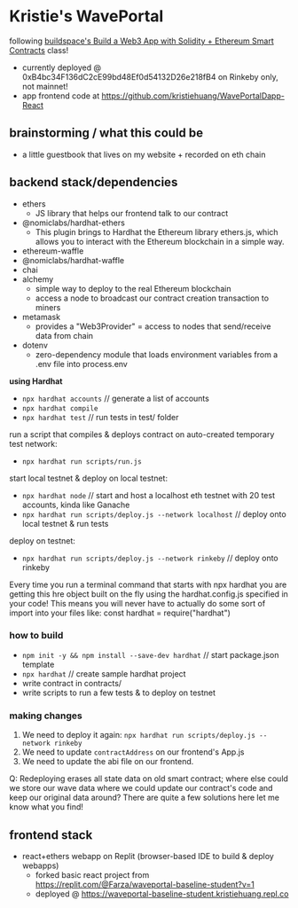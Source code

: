 # Kristie's WavePortal

following [buildspace's Build a Web3 App with Solidity + Ethereum Smart Contracts](https://app.buildspace.so/) class!
* currently deployed @ 0xB4bc34F136dC2cE99bd48Ef0d54132D26e218fB4 on Rinkeby only, not mainnet!
* app frontend code at https://github.com/kristiehuang/WavePortalDapp-React

## brainstorming / what this could be
* a little guestbook that lives on my website + recorded on eth chain

## backend stack/dependencies
* ethers
    * JS library that helps our frontend talk to our contract
* @nomiclabs/hardhat-ethers 
    * This plugin brings to Hardhat the Ethereum library ethers.js, which allows you to interact with the Ethereum blockchain in a simple way.
* ethereum-waffle 
* @nomiclabs/hardhat-waffle 
* chai 
* alchemy
    * simple way to deploy to the real Ethereum blockchain
    * access a node to broadcast our contract creation transaction to miners
* metamask
    * provides a "Web3Provider" = access to nodes that send/receive data from chain
* dotenv
    * zero-dependency module that loads environment variables from a .env file into process.env

**using Hardhat**

* `npx hardhat accounts` // generate a list of accounts
* `npx hardhat compile`
* `npx hardhat test` // run tests in test/ folder

run a script that compiles & deploys contract on auto-created temporary test network:
* `npx hardhat run scripts/run.js` 


start local testnet & deploy on local testnet:
* `npx hardhat node` // start and host a localhost eth testnet with 20 test accounts, kinda like Ganache
* `npx hardhat run scripts/deploy.js --network localhost` // deploy onto local testnet & run tests

deploy on testnet:
* `npx hardhat run scripts/deploy.js --network rinkeby` // deploy onto rinkeby

Every time you run a terminal command that starts with npx hardhat you are getting this hre object built on the fly using the hardhat.config.js specified in your code! This means you will never have to actually do some sort of import into your files like:
const hardhat = require("hardhat")

### how to build
* `npm init -y && npm install --save-dev hardhat` // start package.json template
* `npx hardhat` // create sample hardhat project
* write contract in contracts/
* write scripts to run a few tests & to deploy on testnet

### making changes
1. We need to deploy it again: `npx hardhat run scripts/deploy.js --network rinkeby`
2. We need to update `contractAddress` on our frontend's App.js
3. We need to update the abi file on our frontend. 

Q: Redeploying erases all state data on old smart contract; where else could we store our wave data where we could update our contract's code and keep our original data around? There are quite a few solutions here let me know what you find!



## frontend stack
* react+ethers webapp on Replit (browser-based IDE to build & deploy webapps)
    * forked basic react project from https://replit.com/@Farza/waveportal-baseline-student?v=1
    * deployed @ https://waveportal-baseline-student.kristiehuang.repl.co
